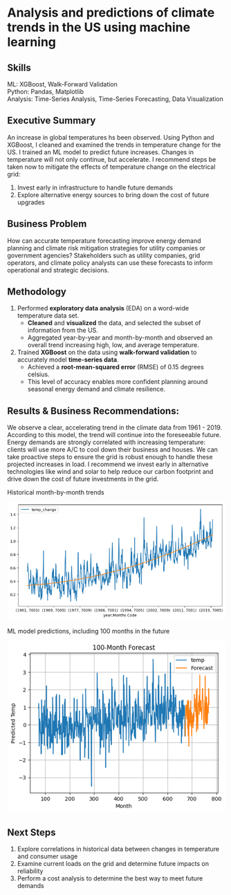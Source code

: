 # Analysis and predictions of climate trends in the US using machine learning
## Skills
ML: XGBoost, Walk-Forward Validation</br>
Python: Pandas, Matplotlib</br>
Analysis: Time-Series Analysis, Time-Series Forecasting,  Data Visualization

## Executive Summary
An increase in global temperatures hs been observed.
Using Python and XGBoost, I cleaned and examined the trends in temperature change for the US.
I trained an ML model to predict future increases.
Changes in temperature will not only continue, but accelerate.
I recommend steps be taken now to mitigate the effects of temperature change on the electrical grid:
1. Invest early in infrastructure to handle future demands
1. Explore alternative energy sources to bring down the cost of future upgrades

## Business Problem
How can accurate temperature forecasting improve energy demand planning and climate risk mitigation strategies for utility companies or government agencies?
Stakeholders such as utility companies, grid operators, and climate policy analysts can use these forecasts to inform operational and strategic decisions.

## Methodology
1. Performed **exploratory data analysis** (EDA) on a word-wide temperature data set.
    - **Cleaned** and **visualized** the data, and selected the subset of information from the US.
    - Aggregated year-by-year and month-by-month and observed an overall trend increasing high, low, and average temperature.
1. Trained **XGBoost** on the data using **walk-forward validation** to accurately model **time-series data**.
    - Achieved a **root-mean-squared error** (RMSE) of 0.15 degrees celsius.
    - This level of accuracy enables more confident planning around seasonal energy demand and climate resilience.

## Results & Business Recommendations:
We observe a clear, accelerating trend in the climate data from 1961 - 2019.
According to this model, the trend will continue into the foreseeable future.
Energy demands are strongly correlated with increasing temperature: clients will use more A/C to cool down their business and houses.
We can take proactive steps to ensure the grid is robust enough to handle these projected increases in load.
I recommend we invest early in alternative technologies like wind and solar to help reduce our carbon footprint and drive down the cost of future investments in the grid.

Historical month-by-month trends

![Image of mont-by-moth trends in historical data](month-trends.png)

ML model predictions, including 100 months in the future

![Image of current and future trends from the ML model](xgboost-vis.png)

## Next Steps
1. Explore correlations in historical data between changes in temperature and consumer usage
1. Examine current loads on the grid and determine future impacts on reliability
1. Perform a cost analysis to determine the best way to meet future demands